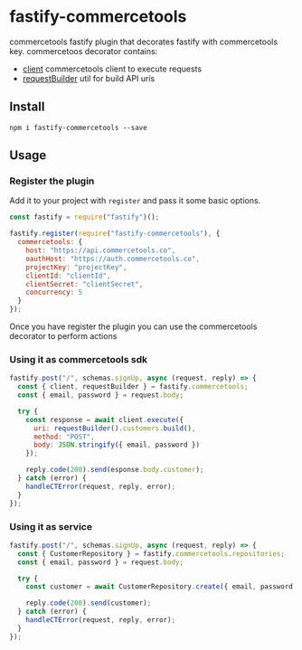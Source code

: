 # fastify-commercetools

commercetools fastify plugin that decorates fastify with commercetools key.
commercetoos decorator contains:

- [client](https://www.npmjs.com/package/@commercetools/api-request-builder)
  commercetools client to execute requests
- [requestBuilder](https://www.npmjs.com/package/@commercetools/sdk-client)
  util for build API uris

## Install

```
npm i fastify-commercetools --save
```

## Usage

### Register the plugin

Add it to your project with `register` and pass it some basic options.

```js
const fastify = require("fastify")();

fastify.register(require("fastify-commercetools"), {
  commercetools: {
    host: "https://api.commercetools.co",
    oauthHost: "https://auth.commercetools.co",
    projectKey: "projectKey",
    clientId: "clientId",
    clientSecret: "clientSecret",
    concurrency: 5
  }
});
```

Once you have register the plugin you can use the commercetools decorator to
perform actions

### Using it as commercetools sdk

```js
fastify.post("/", schemas.signUp, async (request, reply) => {
  const { client, requestBuilder } = fastify.commercetools;
  const { email, password } = request.body;

  try {
    const response = await client.execute({
      uri: requestBuilder().customers.build(),
      method: "POST",
      body: JSON.stringify({ email, password })
    });

    reply.code(200).send(esponse.body.customer);
  } catch (error) {
    handleCTError(request, reply, error);
  }
});
```

### Using it as service

```js
fastify.post("/", schemas.signUp, async (request, reply) => {
  const { CustomerRepository } = fastify.commercetools.repositories;
  const { email, password } = request.body;

  try {
    const customer = await CustomerRepository.create({ email, password });

    reply.code(200).send(customer);
  } catch (error) {
    handleCTError(request, reply, error);
  }
});
```
